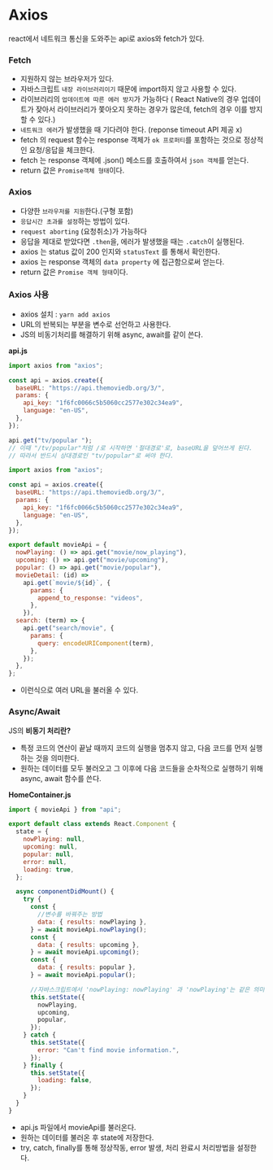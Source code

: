 # Axios

react에서 네트워크 통신을 도와주는 api로 axios와 fetch가 있다.

### Fetch

- 지원하지 않는 브라우저가 있다.
- 자바스크립트 `내장 라이브러리이기` 때문에 import하지 않고 사용할 수 있다.
- 라이브러리의 `업데이트에 따른 에러 방지`가 가능하다 ( React Native의 경우 업데이트가 잦아서 라이브러리가 쫓아오지 못하는 경우가 많은데, fetch의 경우 이를 방지할 수 있다.)
- `네트워크 에러`가 발생했을 때 기다려야 한다. (reponse timeout API 제공 x)
- fetch 의 request 함수는 response 객체가 `ok 프로퍼티`를 포함하는 것으로 정상적인 요청/응답을 체크한다.
- fetch 는 response 객체에 .json() 메소드를 호출하여서 `json 객체`를 얻는다.
- return 값은 `Promise객체 형태`이다.

### Axios

- 다양한 `브라우저를 지원`한다.(구형 포함)
- `응답시간 초과를 설정`하는 방법이 있다.
- `request aborting` (요청취소)가 가능하다
- 응답을 제대로 받았다면 `.then`을, 에러가 발생했을 때는 `.catch`이 실행된다.
- axios 는 status 값이 200 인지와 `statusText` 를 통해서 확인한다.
- axios 는 response 객체의 `data property` 에 접근함으로써 얻는다.
- return 값은 `Promise 객체 형태`이다.

### Axios 사용

- axios 설치 : `yarn add axios`
- URL의 반복되는 부분을 변수로 선언하고 사용한다.
- JS의 비동기처리를 해결하기 위해 async, await를 같이 쓴다.

**api.js**

```jsx
import axios from "axios";

const api = axios.create({
  baseURL: "https://api.themoviedb.org/3/",
  params: {
    api_key: "1f6fc0066c5b5060cc2577e302c34ea9",
    language: "en-US",
  },
});

api.get("tv/popular ");
// 이때 "/tv/popular"처럼 /로 시작하면 '절대경로'로, baseURL을 덮어쓰게 된다.
// 따라서 반드시 상대경로인 "tv/popular"로 써야 한다.
```

```jsx
import axios from "axios";

const api = axios.create({
  baseURL: "https://api.themoviedb.org/3/",
  params: {
    api_key: "1f6fc0066c5b5060cc2577e302c34ea9",
    language: "en-US",
  },
});

export default movieApi = {
  nowPlaying: () => api.get("movie/now_playing"),
  upcoming: () => api.get("movie/upcoming"),
  popular: () => api.get("movie/popular"),
  movieDetail: (id) =>
    api.get(`movie/${id}`, {
      params: {
        append_to_response: "videos",
      },
    }),
  search: (term) => {
    api.get("search/movie", {
      params: {
        query: encodeURIComponent(term),
      },
    });
  },
};
```

- 이런식으로 여러 URL을 불러올 수 있다.

### Async/Await

JS의 **비동기 처리란?**

- 특정 코드의 연산이 끝날 때까지 코드의 실행을 멈추지 않고, 다음 코드를 먼저 실행하는 것을 의미한다.
- 원하는 데이터를 모두 불러오고 그 이후에 다음 코드들을 순차적으로 실행하기 위해 async, await 함수를 쓴다.

**HomeContainer.js**

```jsx
import { movieApi } from "api";

export default class extends React.Component {
  state = {
    nowPlaying: null,
    upcoming: null,
    popular: null,
    error: null,
    loading: true,
  };

  async componentDidMount() {
    try {
      const {
        //변수를 바꿔주는 방법
        data: { results: nowPlaying },
      } = await movieApi.nowPlaying();
      const {
        data: { results: upcoming },
      } = await movieApi.upcoming();
      const {
        data: { results: popular },
      } = await movieApi.popular();

      //자바스크립트에서 'nowPlaying: nowPlaying' 과 'nowPlaying'는 같은 의미
      this.setState({
        nowPlaying,
        upcoming,
        popular,
      });
    } catch {
      this.setState({
        error: "Can't find movie information.",
      });
    } finally {
      this.setState({
        loading: false,
      });
    }
  }
}
```

- api.js 파일에서 movieApi를 불러온다.
- 원하는 데이터를 불러온 후 state에 저장한다.
- try, catch, finally를 통해 정상작동, error 발생, 처리 완료시 처리방법을 설정한다.
